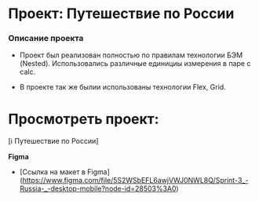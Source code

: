 # Проект: Путешествие по России

### Описание проекта
* Проект был реализован полностью по правилам технологии БЭМ (Nested). Использовались различные единициы измерения в паре с calc.

* В проекте так же былии использованы технологии Flex, Grid.

# Просмотреть проект:
[ℹ️ Путешествие по России] 

**Figma**

* [Ссылка на макет в Figma] (https://www.figma.com/file/5S2WSbEFL6awjVWJ0NWL8Q/Sprint-3_-Russia-_-desktop-mobile?node-id=28503%3A0)

